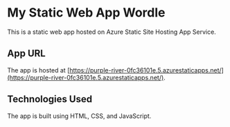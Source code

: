 # My Static Web App Wordle

This is a static web app hosted on Azure Static Site Hosting App Service.

## App URL

The app is hosted at [https://purple-river-0fc36101e.5.azurestaticapps.net/](https://purple-river-0fc36101e.5.azurestaticapps.net/).

## Technologies Used

The app is built using HTML, CSS, and JavaScript.